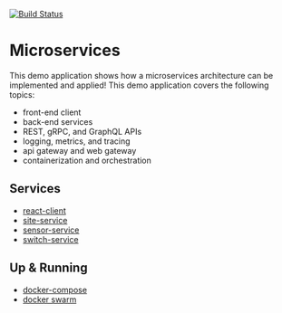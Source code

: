 [![Build Status][circleci-image]][circleci-url]

# Microservices
This demo application shows how a microservices architecture can be implemented and applied!
This demo application covers the following topics:

  * front-end client
  * back-end services
  * REST, gRPC, and GraphQL APIs
  * logging, metrics, and tracing
  * api gateway and web gateway
  * containerization and orchestration

## Services

  * [react-client](./services/react-client)
  * [site-service](./services/site-service)
  * [sensor-service](./services/sensor-service)
  * [switch-service](./services/react-client)

## Up & Running

  * [docker-compose](./compose)
  * [docker swarm](./swarm)


[circleci-url]: https://circleci.com/gh/moorara/microservices-demo/tree/master
[circleci-image]: https://circleci.com/gh/moorara/microservices-demo/tree/master.svg?style=shield
